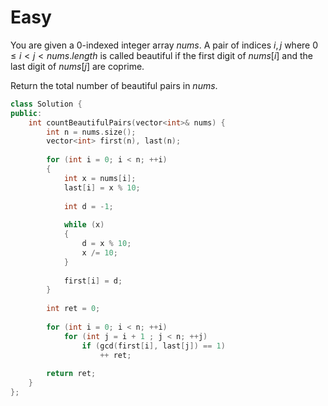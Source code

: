 # Easy

You are given a 0-indexed integer array $nums$. A pair of indices $i, j$ where $0 \leq i < j < nums.length$ is called beautiful if the first digit of $nums[i]$ and the last digit of $nums[j]$ are coprime.

Return the total number of beautiful pairs in $nums$.

```cpp
class Solution {
public:
    int countBeautifulPairs(vector<int>& nums) {
        int n = nums.size();
        vector<int> first(n), last(n);
        
        for (int i = 0; i < n; ++i)
        {
            int x = nums[i];
            last[i] = x % 10;
            
            int d = -1;
            
            while (x)
            {
                d = x % 10;
                x /= 10;
            }
            
            first[i] = d;
        }
        
        int ret = 0;
        
        for (int i = 0; i < n; ++i)
            for (int j = i + 1 ; j < n; ++j)
                if (gcd(first[i], last[j]) == 1)
                    ++ ret;
        
        return ret;
    }
};
```
